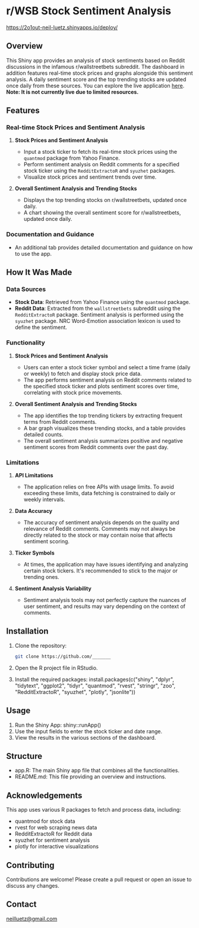 # r/WSB Stock Sentiment Analysis

https://2o1out-neil-luetz.shinyapps.io/deploy/

## Overview

This Shiny app provides an analysis of stock sentiments based on Reddit discussions in the infamous r/wallstreetbets subreddit. The dashboard in addition features real-time stock prices and graphs alongside this sentiment analysis. A daily sentiment score and the top trending stocks are updated once daily from these sources. You can explore the live application [here](https://2o1out-neil-luetz.shinyapps.io/deploy/). **Note: It is not currently live due to limited resources.**

## Features

### Real-time Stock Prices and Sentiment Analysis

1. **Stock Prices and Sentiment Analysis**
   - Input a stock ticker to fetch its real-time stock prices using the `quantmod` package from Yahoo Finance.
   - Perform sentiment analysis on Reddit comments for a specified stock ticker using the `RedditExtractoR` and `syuzhet` packages.
   - Visualize stock prices and sentiment trends over time.

2. **Overall Sentiment Analysis and Trending Stocks**
   - Displays the top trending stocks on r/wallstreetbets, updated once daily.
   - A chart showing the overall sentiment score for r/wallstreetbets, updated once daily.

### Documentation and Guidance

- An additional tab provides detailed documentation and guidance on how to use the app.

## How It Was Made

### Data Sources

- **Stock Data**: Retrieved from Yahoo Finance using the `quantmod` package.
- **Reddit Data**: Extracted from the `wallstreetbets` subreddit using the `RedditExtractoR` package. Sentiment analysis is performed using the `syuzhet` package. NRC Word-Emotion association lexicon is used to define the sentiment.

### Functionality

1. **Stock Prices and Sentiment Analysis**
   - Users can enter a stock ticker symbol and select a time frame (daily or weekly) to fetch and display stock price data.
   - The app performs sentiment analysis on Reddit comments related to the specified stock ticker and plots sentiment scores over time, correlating with stock price movements.

2. **Overall Sentiment Analysis and Trending Stocks**
   - The app identifies the top trending tickers by extracting frequent terms from Reddit comments.
   - A bar graph visualizes these trending stocks, and a table provides detailed counts.
   - The overall sentiment analysis summarizes positive and negative sentiment scores from Reddit comments over the past day.

### Limitations

1. **API Limitations**
   - The application relies on free APIs with usage limits. To avoid exceeding these limits, data fetching is constrained to daily or weekly intervals.

2. **Data Accuracy**
   - The accuracy of sentiment analysis depends on the quality and relevance of Reddit comments. Comments may not always be directly related to the stock or may contain noise that affects sentiment scoring.

3. **Ticker Symbols**
   - At times, the application may have issues identifying and analyzing certain stock tickers. It's recommended to stick to the major or trending ones.

4. **Sentiment Analysis Variability**
   - Sentiment analysis tools may not perfectly capture the nuances of user sentiment, and results may vary depending on the context of comments.

## Installation

1. Clone the repository:
   ```bash
   git clone https://github.com/_______

2. Open the R project file in RStudio.

3. Install the required packages:
  install.packages(c("shiny", "dplyr", "tidytext", "ggplot2", "tidyr", "quantmod", "rvest", "stringr", "zoo", "RedditExtractoR", "syuzhet", "plotly", "jsonlite"))


## Usage

1. Run the Shiny App:
shiny::runApp()
2. Use the input fields to enter the stock ticker and date range.
3. View the results in the various sections of the dashboard.

## Structure
- app.R: The main Shiny app file that combines all the functionalities.
- README.md: This file providing an overview and instructions.

  
## Acknowledgements
This app uses various R packages to fetch and process data, including:

- quantmod for stock data
- rvest for web scraping news data
- RedditExtractoR for Reddit data
- syuzhet for sentiment analysis
- plotly for interactive visualizations
  
## Contributing
Contributions are welcome! Please create a pull request or open an issue to discuss any changes.

## Contact

neilluetz@gmail.com
